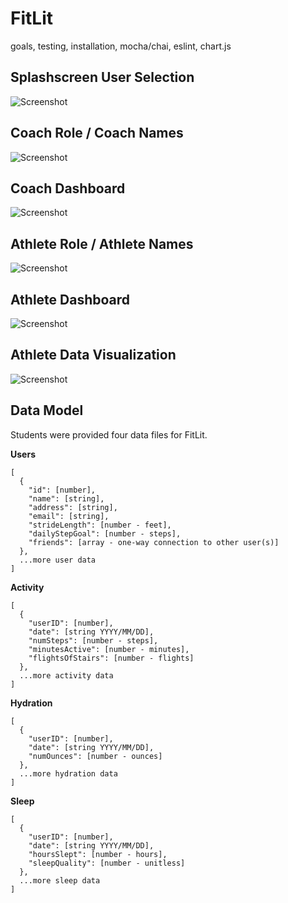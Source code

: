 # FitLit

goals, testing, installation, mocha/chai, eslint, chart.js

## Splashscreen User Selection
![Screenshot](https://github.com/aripp2/FitLit/blob/master/1.png)
## Coach Role / Coach Names
![Screenshot](https://github.com/aripp2/FitLit/blob/master/2.png)
## Coach Dashboard
![Screenshot](https://github.com/aripp2/FitLit/blob/master/3.png)
## Athlete Role / Athlete Names
![Screenshot](https://github.com/aripp2/FitLit/blob/master/4.png)
## Athlete Dashboard
![Screenshot](https://github.com/aripp2/FitLit/blob/master/5.png)
## Athlete Data Visualization
![Screenshot](https://github.com/aripp2/FitLit/blob/master/6.png)

## Data Model

Students were provided four data files for FitLit.

**Users**

```
[
  {
    "id": [number],
    "name": [string],
    "address": [string],
    "email": [string],
    "strideLength": [number - feet],
    "dailyStepGoal": [number - steps],
    "friends": [array - one-way connection to other user(s)]
  },
  ...more user data
]
```

**Activity**

```
[
  {
    "userID": [number],
    "date": [string YYYY/MM/DD],
    "numSteps": [number - steps],
    "minutesActive": [number - minutes],
    "flightsOfStairs": [number - flights]
  },
  ...more activity data
]
```

**Hydration**

```
[
  {
    "userID": [number],
    "date": [string YYYY/MM/DD],
    "numOunces": [number - ounces]
  },
  ...more hydration data
]
```

**Sleep**

```
[
  {
    "userID": [number],
    "date": [string YYYY/MM/DD],
    "hoursSlept": [number - hours],
    "sleepQuality": [number - unitless]
  },
  ...more sleep data
]
```
